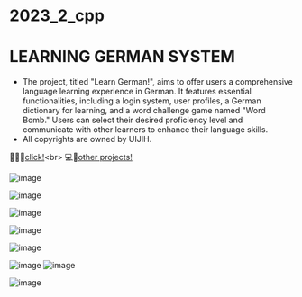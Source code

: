 # 2023_2_cpp

# LEARNING GERMAN SYSTEM
-	The project, titled "Learn German!", aims to offer users a comprehensive language learning experience in German. It features essential functionalities, including a login system, user profiles, a German dictionary for learning, and a word challenge game named "Word Bomb." Users can select their desired proficiency level and communicate with other learners to enhance their language skills.
-	All copyrights are owned by UIJIH.<br>


📖🧑‍🎓[click!](https://github.com/UIJIh/2023/wiki](https://github.com/UIJIh/2023/wiki/OOP_cpp_0~2_basic)https://github.com/UIJIh/2023/wiki/OOP_cpp_0~2_basic)<br>
💻🎲[other projects!](https://github.com/UIJIh/2023/tree/main/oop_proj)


![image](https://github.com/UIJIh/2023_2_cpp/assets/116754983/9634b01f-01c1-47b1-99dd-4a4bc507a809)

![image](https://github.com/UIJIh/2023_2_cpp/assets/116754983/329d5084-7ad1-4c0e-8a2b-2c4d65218dc3)

![image](https://github.com/UIJIh/2023_2_cpp/assets/116754983/9edab1b0-9aa5-462b-84f0-d1a6e880a8a3)

![image](https://github.com/UIJIh/2023_2_cpp/assets/116754983/48711fc6-4085-48d0-a823-dddc154e8913)

![image](https://github.com/UIJIh/2023_2_cpp/assets/116754983/20f489d3-7ed9-408f-957f-2148410c4691)

![image](https://github.com/UIJIh/2023_2_cpp/assets/116754983/c3b712c0-100f-459d-a922-677eb84745eb)
![image](https://github.com/UIJIh/2023_2_cpp/assets/116754983/539af9c7-27b6-4069-b3c9-3a84268e39c5)

![image](https://github.com/UIJIh/2023_2_cpp/assets/116754983/a7a789ce-231a-4924-901f-0d11e732b17d)

